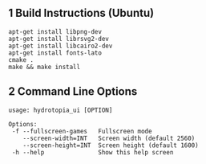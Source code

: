 ## 1 Build Instructions (Ubuntu)
```
apt-get install libpng-dev
apt-get install librsvg2-dev
apt-get install libcairo2-dev
apt-get install fonts-lato
cmake .
make && make install
```

## 2 Command Line Options
```
usage: hydrotopia_ui [OPTION]

Options:
 -f --fullscreen-games   Fullscreen mode
    --screen-width=INT   Screen width (default 2560)
    --screen-height=INT  Screen height (default 1600)
 -h --help               Show this help screen
```

